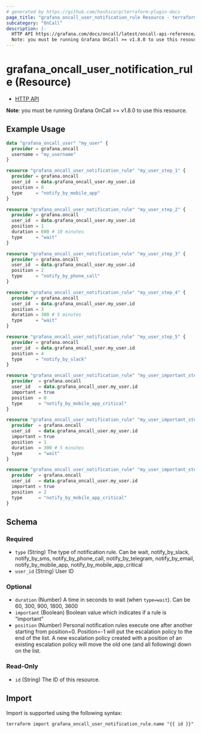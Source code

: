 ```yaml
---
# generated by https://github.com/hashicorp/terraform-plugin-docs
page_title: "grafana_oncall_user_notification_rule Resource - terraform-provider-grafana"
subcategory: "OnCall"
description: |-
  HTTP API https://grafana.com/docs/oncall/latest/oncall-api-reference/personal_notification_rules/
  Note: you must be running Grafana OnCall >= v1.8.0 to use this resource.
---
```


# grafana_oncall_user_notification_rule (Resource)

* [HTTP API](https://grafana.com/docs/oncall/latest/oncall-api-reference/personal_notification_rules/)

**Note**: you must be running Grafana OnCall >= v1.8.0 to use this resource.

## Example Usage

```terraform
data "grafana_oncall_user" "my_user" {
  provider = grafana.oncall
  username = "my_username"
}

resource "grafana_oncall_user_notification_rule" "my_user_step_1" {
  provider = grafana.oncall
  user_id  = data.grafana_oncall_user.my_user.id
  position = 0
  type     = "notify_by_mobile_app"
}

resource "grafana_oncall_user_notification_rule" "my_user_step_2" {
  provider = grafana.oncall
  user_id  = data.grafana_oncall_user.my_user.id
  position = 1
  duration = 600 # 10 minutes
  type     = "wait"
}

resource "grafana_oncall_user_notification_rule" "my_user_step_3" {
  provider = grafana.oncall
  user_id  = data.grafana_oncall_user.my_user.id
  position = 2
  type     = "notify_by_phone_call"
}

resource "grafana_oncall_user_notification_rule" "my_user_step_4" {
  provider = grafana.oncall
  user_id  = data.grafana_oncall_user.my_user.id
  position = 3
  duration = 300 # 5 minutes
  type     = "wait"
}

resource "grafana_oncall_user_notification_rule" "my_user_step_5" {
  provider = grafana.oncall
  user_id  = data.grafana_oncall_user.my_user.id
  position = 4
  type     = "notify_by_slack"
}

resource "grafana_oncall_user_notification_rule" "my_user_important_step_1" {
  provider  = grafana.oncall
  user_id   = data.grafana_oncall_user.my_user.id
  important = true
  position  = 0
  type      = "notify_by_mobile_app_critical"
}

resource "grafana_oncall_user_notification_rule" "my_user_important_step_2" {
  provider  = grafana.oncall
  user_id   = data.grafana_oncall_user.my_user.id
  important = true
  position  = 1
  duration  = 300 # 5 minutes
  type      = "wait"
}

resource "grafana_oncall_user_notification_rule" "my_user_important_step_3" {
  provider  = grafana.oncall
  user_id   = data.grafana_oncall_user.my_user.id
  important = true
  position  = 2
  type      = "notify_by_mobile_app_critical"
}
```

<!-- schema generated by tfplugindocs -->
## Schema

### Required

- `type` (String) The type of notification rule. Can be wait, notify_by_slack, notify_by_sms, notify_by_phone_call, notify_by_telegram, notify_by_email, notify_by_mobile_app, notify_by_mobile_app_critical
- `user_id` (String) User ID

### Optional

- `duration` (Number) A time in seconds to wait (when `type=wait`). Can be 60, 300, 900, 1800, 3600
- `important` (Boolean) Boolean value which indicates if a rule is “important”
- `position` (Number) Personal notification rules execute one after another starting from position=0. Position=-1 will put the escalation policy to the end of the list. A new escalation policy created with a position of an existing escalation policy will move the old one (and all following) down on the list.

### Read-Only

- `id` (String) The ID of this resource.

## Import

Import is supported using the following syntax:

```shell
terraform import grafana_oncall_user_notification_rule.name "{{ id }}"
```
